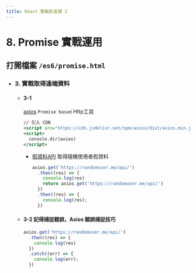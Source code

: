 ```yaml
---
title: React 實戰影音課 2
---
```


# 8. Promise 實戰運用
## 打開檔案 `/es6/promise.html`
  - ### 3. 實戰取得遠端資料
    - #### 3-1
      [axios](https://github.com/axios/axios) `Promise based` Http工具
      ```xml
      // 引入 CDN
      <script src="https://cdn.jsdelivr.net/npm/axios/dist/axios.min.js"></script>
      <script>
        console.dir(axios)
      </script>
      ```

      - [假資料API](https://randomuser.me/) 取得隨機使用者假資料
        ```ts
        axios.get('https://randomuser.me/api/')
          .then((res) => {
            console.log(res)
            return axios.get('https://randomuser.me/api/')
          })
          .then((res) => {
            console.log(res);
          })
        ```

    - #### 3-2 記得捕捉錯誤，Axios 錯誤捕捉技巧
      ```ts
      axios.get('https://randomuser.me/api/')
        .then((res) => {
          console.log(res)
        })
        .catch((err) => {
          console.log(err);
        })
      ```
      